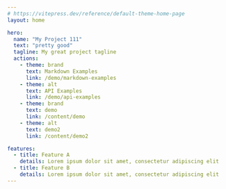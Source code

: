 ```yaml
---
# https://vitepress.dev/reference/default-theme-home-page
layout: home

hero:
  name: "My Project 111"
  text: "pretty good"
  tagline: My great project tagline
  actions:
    - theme: brand
      text: Markdown Examples
      link: /demo/markdown-examples
    - theme: alt
      text: API Examples
      link: /demo/api-examples
    - theme: brand
      text: demo
      link: /content/demo
    - theme: alt
      text: demo2
      link: /content/demo2

features:
  - title: Feature A
    details: Lorem ipsum dolor sit amet, consectetur adipiscing elit
  - title: Feature B
    details: Lorem ipsum dolor sit amet, consectetur adipiscing elit
---
```

